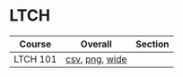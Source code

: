 # LTCH

| Course | Overall | Section |
| ------ | ------- | ------- |
| LTCH 101 | [csv](https://github.com/UCSD-Historical-Enrollment-Data/2025Summer2/blob/main/overall/LTCH%20101.csv), [png](https://raw.githubusercontent.com/UCSD-Historical-Enrollment-Data/2025Summer2/main/plot_overall/LTCH%20101.png), [wide](https://raw.githubusercontent.com/UCSD-Historical-Enrollment-Data/2025Summer2/main/plot_overall_wide/LTCH%20101.png) |  |

